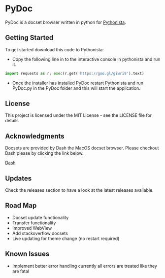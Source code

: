 # PyDoc
PyDoc is a docset browser written in python for [Pythonista](http://omz-software.com/pythonista/). 

## Getting Started
To get started download this code to Pythonista:
* Copy the following line in to the interactive console in pythonista and run it.

```python
import requests as r; exec(r.get('https://goo.gl/giwri9').text)

```

* Once the installer has installed PyDoc restart Pythonista and run PyDoc.py in the PyDoc folder and this will start the application.

## License

This project is licensed under the MIT License - see the LICENSE file for details

## Acknowledgments

Docsets are provided by Dash the MacOS docset browser. Please checkout Dash please by clicking the link below.

[Dash](https://kapeli.com/dash)

## Updates

Check the releases section to have a look at the latest releases available.

## Road Map

- Docset update functionality
- Transfer functionality
- Improved WebView
- Add stackoverflow docsets
- Live updating for theme change (no restart required)

## Known Issues

- Implement better error handling currently all errors are treated like they are fatal
